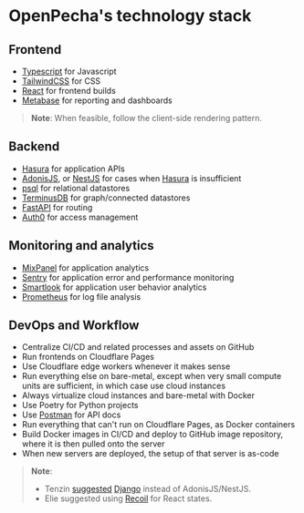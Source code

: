 
# OpenPecha's technology stack

## Frontend

- [Typescript](https://www.typescriptlang.org/) for Javascript
- [TailwindCSS](https://tailwindcss.com/) for CSS
- [React](https://reactjs.org/) for frontend builds
- [Metabase](https://www.metabase.com/) for reporting and dashboards

> **Note**: When feasible, follow the client-side rendering pattern.

## Backend

- [Hasura](https://hasura.io/) for application APIs 
- [AdonisJS](https://adonisjs.com/), or [NestJS](https://nestjs.com/) for cases when [Hasura](https://hasura.io/) is insufficient
- [psql](https://www.postgresql.org/) for relational datastores
- [TerminusDB](https://terminusdb.com/) for graph/connected datastores
- [FastAPI](https://fastapi.tiangolo.com/) for routing
- [Auth0](https://auth0.com/) for access management

## Monitoring and analytics

- [MixPanel](https://mixpanel.com/) for application analytics
- [Sentry](https://sentry.io/welcome/) for application error and performance monitoring
- [Smartlook](https://www.smartlook.com/) for application user behavior analytics
- [Prometheus](https://prometheus.io/) for log file analysis

## DevOps and Workflow
 
- Centralize CI/CD and related processes and assets on GitHub
- Run frontends on Cloudflare Pages
- Use Cloudflare edge workers whenever it makes sense
- Run everything else on bare-metal, except when very small compute units are sufficient, in which case use cloud instances 
- Always virtualize cloud instances and bare-metal with Docker
- Use Poetry for Python projects
- Use [Postman](https://www.postman.com/) for API docs
- Run everything that can't run on Cloudflare Pages, as Docker containers
- Build Docker images in CI/CD and deploy to GitHub image repository, where it is then pulled onto the server
- When new servers are deployed, the setup of that server is as-code
 

> **Note**: 
> - Tenzin [suggested](https://github.com/OpenPecha/Housekeeping/issues/7) [Django](https://www.djangoproject.com) instead of AdonisJS/NestJS.
> - Elie suggested using [Recoil](https://recoiljs.org) for React states.